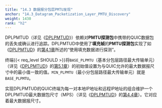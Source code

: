 ```yaml
---
title: "14.3 数据报分包层PMTU发现"
anchor: "14.3_Datagram_Packetization_Layer_PMTU_Discovery"
weight: 1430
rank: "h2"
---
```


DPLPMTUD（详见《[DPLPMTUD](https://www.rfc-editor.org/info/rfc8899)》）依赖对**PMTU探测包**中携带的QUIC数据包的丢失或确认进行追踪。DPLPMTUD中使用了**填充帧**的**PMTU探测包**实现了如《[DPLPMTUD](https://www.rfc-editor.org/info/rfc8899)》的[第4.1章](https://www.rfc-editor.org/rfc/rfc8899.html#name-plpmtu-probe-packets)所述的“使用填充数据进行探测”。

终端{{< req_level SHOULD >}}将`BASE_PLPMTU`（基本分包层路径最大传输单元）（详见《[DPLPMTUD](https://www.rfc-editor.org/info/rfc8899)》的[第5.1章](https://www.rfc-editor.org/rfc/rfc8899.html#name-dplpmtud-components)）的初始值设置为与QUIC允许的最大数据报尺寸中的最小值一致的值。`MIN_PLPMTU`（最小分包层路径最大传输单元）就是`BASE_PLPMTU`。

实现DPLPMTUD的QUIC终端为每一对本地IP地址和远程IP地址的组合维护一个DPLPMTUD最大数据包尺寸（MPS）（详见《[DPLPMTUD](https://www.rfc-editor.org/info/rfc8899)》的[第4.4章](https://www.rfc-editor.org/rfc/rfc8899.html#name-the-maximum-packet-size-mps)）。它对应着最大数据报尺寸。
